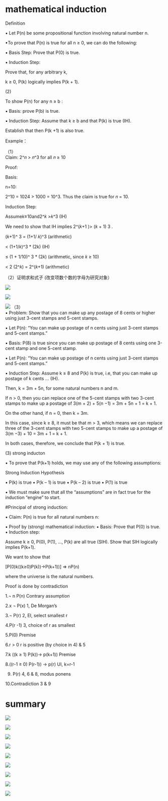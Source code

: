 			
#  mathematical induction 
		
Definition 


▪ Let P(n) be some propositional function involving natural number n.
					
▪To prove that P(n) is true for all n ≥ 0, we can do the following:
					
▪ Basis Step: Prove that P(0) is true.
					
▪ Induction Step:
					
Prove that, for any arbitrary k,
					
k ≥ 0, P(k) logically implies P(k + 1).


(2)				
		
To show P(n) for any n ≥ b :
					
▪ Basis: prove P(b) is true.
					
▪ Induction Step:
Assume that k ≥ b and that P(k) is true (IH).
					
Establish that then P(k +1) is also true. 
				
		 	 	 		
			
Example：
				
（1）					
Claim: 2^𝑛 > 𝑛^3 for all 𝑛 ≥ 10 
					
Proof:
					
Basis: 

n=10: 

2^10 = 1024 > 1000 = 10^3. Thus the claim is true for 𝑛 = 10.
					
Induction Step:

Assume𝑘≥10and2^𝑘 >𝑘^3 (IH)

We need to show that IH implies 2^(𝑘+1 )> (𝑘 + 1) 3 .
				
			
			 			
				
					
(𝑘+1)^ 3 = (1+1/ 𝑘)^3              (arithmetic) 
					
< (1+1/𝑘)^3  * (2k)        (IH)
					
≤ (1 + 1/10)^ 3  * (2𝑘)  (arithmetic, since 𝑘 ≥ 10)
					
< 2 (2^𝑘) = 2^(𝑘+1) (arithmetic) 
				
				
（2）证明求和式子 (改变项数个数的字母为研究对象）

![](https://github.com/linbearababy/Discrete-structures-in-Computer-Science/blob/master/PICTURE/IMG_7140.jpg)

![](https://github.com/linbearababy/Discrete-structures-in-Computer-Science/blob/master/PICTURE/IMG_7143.jpg)

![](https://github.com/linbearababy/Discrete-structures-in-Computer-Science/blob/master/PICTURE/IMG_7144.jpg)
（3） 				 							
▪  Problem: Show that you can make up any postage of 8 cents or higher using just 3-cent stamps and 5-cent stamps.
 						
▪  Let P(n): “You can make up postage of n cents using just 3-cent stamps and 5-cent stamps.”
 							
▪ Basis: P(8) is true since you can make up postage of 8 cents using one 3-cent stamp and one 5-cent stamp. 
				
▪ Let P(n): “You can make up postage of n cents using just 3-cent stamps and 5-cent stamps.”
					
▪ Induction Step: Assume k ≥ 8 and P(k) is true, i.e, that you can make up postage of k cents ... (IH).
					
Then, k = 3m + 5n, for some natural numbers n and m.
					
If n > 0, then you can replace one of the 5-cent stamps with two 3-cent stamps to make up a postage of
3(m + 2) + 5(n −1) = 3m + 5n + 1 = k + 1.
					
On the other hand, if n = 0, then k = 3m.
					
In this case, since k ≥ 8, it must be that m > 3, which means we can replace three of the 3-cent stamps with two 5-cent stamps to make up a postage of
3(m −3) + 10 = 3m + 1 = k + 1.
					
In both cases, therefore, we conclude that P(k + 1) is true. 
				
			
(3) strong inducton
				
▪ To prove that P(k+1) holds, we may use any of the following assumptions: 
				
		 	 	 		
			
Strong Induction Hypothesis 				
					
▪ P(k) is true
▪ P(k – 1) is true
▪ P(k – 2) is true 
▪ P(1) is true 

				
▪ We must make sure that all the “assumptions” are in fact true for the induction “engine” to start. 
				
#Principal of strong induction:
	
▪ Claim: P(n) is true for all natural numbers n:
					
▪ Proof by (strong) mathematical induction: ▪ Basis: Prove that P(0) is true.
▪ Induction step:
					
Assume k ≥ 0, P(0), P(1), ..., P(k) are all true (SIH). Show that SIH logically implies P(k+1). 
				
		
				
					
We want to show that
					
[P(0)k((k≥0)P(k))→P(k+1))] ⇒ nP(n) 

where the universe is the natural numbers.
					
Proof is done by contradiction 

1.¬ n P(n)     Contrary assumption

2.x ¬ P(x)                        1, De Morgan’s

3.¬ P(r)                          2, EI, select smallest r

4.P(r -1)                         3, choice of r as smallest 

5.P(0)                            Premise
				
6.r > 0		                        r is positive (by choice in 4) & 5 
				
7.k ((k ≥ 1) P(k))→ p(k+1))         Premise			
					
8.((r-1 ≥ 0) P(r-1)) → p(r)            UI, k=r-1

9. P(r)                                       4, 6 & 8, modus ponens

10.Contradiction		                     3 & 9		


# summary
		
![](https://github.com/linbearababy/Discrete-structures-in-Computer-Science/blob/master/PICTURE/fullsizeoutput_6b7.jpeg)

![](https://github.com/linbearababy/Discrete-structures-in-Computer-Science/blob/master/PICTURE/fullsizeoutput_6b8.jpeg)

![](https://github.com/linbearababy/Discrete-structures-in-Computer-Science/blob/master/PICTURE/fullsizeoutput_6b9.jpeg)

![](https://github.com/linbearababy/Discrete-structures-in-Computer-Science/blob/master/PICTURE/fullsizeoutput_6ba.jpeg)

![](https://github.com/linbearababy/Discrete-structures-in-Computer-Science/blob/master/PICTURE/fullsizeoutput_6bb.jpeg)

![](https://github.com/linbearababy/Discrete-structures-in-Computer-Science/blob/master/PICTURE/fullsizeoutput_6bc.jpeg)

![](https://github.com/linbearababy/Discrete-structures-in-Computer-Science/blob/master/PICTURE/fullsizeoutput_6bd.jpeg)

![](https://github.com/linbearababy/Discrete-structures-in-Computer-Science/blob/master/PICTURE/fullsizeoutput_6bc.jpeg)

![](https://github.com/linbearababy/Discrete-structures-in-Computer-Science/blob/master/PICTURE/fullsizeoutput_6bf.jpeg)

